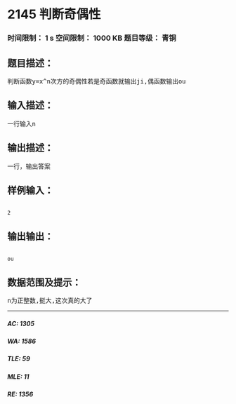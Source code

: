 # 2145 判断奇偶性   
### 时间限制： 1 s     空间限制： 1000 KB     题目等级： 青铜  
## 题目描述：  

<pre>
判断函数y=x^n次方的奇偶性若是奇函数就输出ji,偶函数输出ou
</pre>
  
  
## 输入描述：  

<pre>
一行输入n
</pre>
  
  
## 输出描述：  

<pre>
一行，输出答案
</pre>
  
  
## 样例输入：  

<pre><code>
2
</code></pre>
  
  
## 输出输出：  

<pre><code>
ou
</code></pre>
  
  
## 数据范围及提示：  

<pre>
n为正整数,挺大,这次真的大了
</pre>
  
  
***  

##### AC: 1305  
##### WA: 1586  
##### TLE: 59  
##### MLE: 11  
##### RE: 1356  

